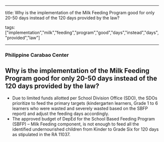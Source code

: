 
---

title: Why is the implementation of the Milk Feeding Program good for only 20-50 days instead of the 120 days provided by the law?

tags: ["implementation","milk","feeding","program","good","days","instead","days","provided","law"]

---

### Philippine Carabao Center

## Why is the implementation of the Milk Feeding Program good for only 20-50 days instead of the 120 days provided by the law?


 - Due to limited funds allotted per School Division Office (SDO), the SDOs prioritize to feed the primary targets (kindergarten learners, Grade 1 to 6 learners who were wasted and severely wasted based on the SBFP report) and adjust the feeding days accordingly. 
 - The approved budget of DepEd for the School Based Feeding Program (SBFP) – Milk Feeding component, is not enough to feed all the identified undernourished children from Kinder to Grade Six for 120 days as stipulated in the RA 11037.
